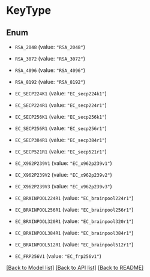 # KeyType

## Enum


* `RSA_2048` (value: `"RSA_2048"`)

* `RSA_3072` (value: `"RSA_3072"`)

* `RSA_4096` (value: `"RSA_4096"`)

* `RSA_8192` (value: `"RSA_8192"`)

* `EC_SECP224K1` (value: `"EC_secp224k1"`)

* `EC_SECP224R1` (value: `"EC_secp224r1"`)

* `EC_SECP256K1` (value: `"EC_secp256k1"`)

* `EC_SECP256R1` (value: `"EC_secp256r1"`)

* `EC_SECP384R1` (value: `"EC_secp384r1"`)

* `EC_SECP521R1` (value: `"EC_secp521r1"`)

* `EC_X962P239V1` (value: `"EC_x962p239v1"`)

* `EC_X962P239V2` (value: `"EC_x962p239v2"`)

* `EC_X962P239V3` (value: `"EC_x962p239v3"`)

* `EC_BRAINPOOL224R1` (value: `"EC_brainpool224r1"`)

* `EC_BRAINPOOL256R1` (value: `"EC_brainpool256r1"`)

* `EC_BRAINPOOL320R1` (value: `"EC_brainpool320r1"`)

* `EC_BRAINPOOL384R1` (value: `"EC_brainpool384r1"`)

* `EC_BRAINPOOL512R1` (value: `"EC_brainpool512r1"`)

* `EC_FRP256V1` (value: `"EC_frp256v1"`)


[[Back to Model list]](../README.md#documentation-for-models) [[Back to API list]](../README.md#documentation-for-api-endpoints) [[Back to README]](../README.md)


